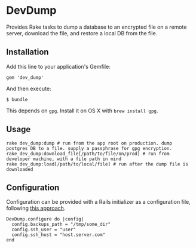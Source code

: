 # DevDump

Provides Rake tasks to dump a database to an encrypted file on a remote server, download the file, and restore a local DB from the file.

## Installation

Add this line to your application's Gemfile:

    gem 'dev_dump'

And then execute:

    $ bundle

This depends on `gpg`. Install it on OS X with `brew install gpg`.

## Usage

    rake dev_dump:dump # run from the app root on production. dump postgres DB to a file. supply a passphrase for gpg encryption.
    rake dev_dump:download_file[/path/to/file/on/prod] # run from developer machine, with a file path in mind
    rake dev_dump:load[/path/to/local/file] # run after the dump file is downloaded

## Configuration

Configuration can be provided with a Rails initializer as a configuration file, following [this approach](http://robots.thoughtbot.com/mygem-configure-block).

    DevDump.configure do |config|
      config.backups_path = "/tmp/some_dir"
      config.ssh_user = "user"
      config.ssh_host = "host.server.com"
    end
